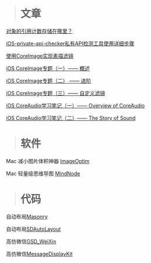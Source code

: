 > # 文章

[对象的引用计数存储在哪里？](https://juejin.im/post/5b4c59a55188251ac9767872)

[iOS-private-api-checker私有API检测工具使用详细步骤](https://www.jianshu.com/p/07779e293ca7)

[使用CoreImage实现素描滤镜](https://blog.csdn.net/u013282174/article/details/49638021)

[iOS CoreImage专题（一）—— 概述](https://blog.csdn.net/u013282174/article/details/50127491)

[iOS CoreImage专题（二） —— 进阶](https://blog.csdn.net/u013282174/article/details/50128501)

[iOS CoreImage专题（三）—— 自定义滤镜](https://blog.csdn.net/u013282174/article/details/50128897)

[iOS CoreAudio学习笔记（一）—— Overview of CoreAudio](https://blog.csdn.net/u013282174/article/details/44653291)

[iOS CoreAudio学习笔记（二）—— The Story of Sound](https://blog.csdn.net/u013282174/article/details/44861019)

> # 软件

Mac 减小图片体积神器 [ImageOptim](http://www.pc6.com/mac/138042.html)

Mac 轻量级思维导图 [MindNode](http://www.pc6.com/mac/532842.html)

> # 代码

自动布局[Masonry](https://github.com/SnapKit/Masonry)

自动布局[SDAutoLayout](https://github.com/gsdios/SDAutoLayout)

高仿微信[GSD_WeiXin](https://github.com/gsdios/GSD_WeiXin)

高仿微信[MessageDisplayKit](https://github.com/xhzengAIB/MessageDisplayKit)